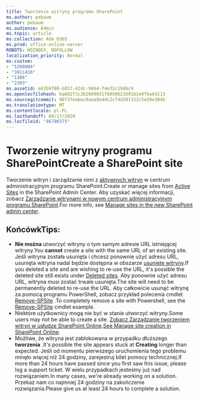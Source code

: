 ```yaml
---
title: Tworzenie witryny programu SharePoint
ms.author: pebaum
author: pebaum
ms.audience: Admin
ms.topic: article
ms.collection: Adm_O365
ms.prod: office-online-server
ROBOTS: NOINDEX, NOFOLLOW
localization_priority: Normal
ms.custom:
- "5200004"
- "3911416"
- "1386"
- "2303"
ms.assetid: e62b9f80-b017-42dc-9464-f4e32c19d6c9
ms.openlocfilehash: ba682f3c2b2600031f6856621691b1e0fba64113
ms.sourcegitcommit: 90f37eebec9aaa9e49c2cf4d201152c5e20e384b
ms.translationtype: MT
ms.contentlocale: pl-PL
ms.lasthandoff: 08/17/2020
ms.locfileid: "46786575"
---
```

# <a name="create-a-sharepoint-site"></a><span data-ttu-id="3caa4-102">Tworzenie witryny programu SharePoint</span><span class="sxs-lookup"><span data-stu-id="3caa4-102">Create a SharePoint site</span></span>

<span data-ttu-id="3caa4-103">Tworzenie witryn i zarządzanie nimi z [aktywnych witryn](https://admin.microsoft.com/sharepoint?page=sitemanagement&modern=true) w centrum administracyjnym programu SharePoint.</span><span class="sxs-lookup"><span data-stu-id="3caa4-103">Create or manage sites from [Active Sites](https://admin.microsoft.com/sharepoint?page=sitemanagement&modern=true) in the SharePoint Admin Center.</span></span> <span data-ttu-id="3caa4-104">Aby uzyskać więcej informacji, zobacz [Zarządzanie witrynami w nowym centrum administracyjnym programu SharePoint](https://docs.microsoft.com/sharepoint/manage-site-creation).</span><span class="sxs-lookup"><span data-stu-id="3caa4-104">For more info, see [Manage sites in the new SharePoint admin center](https://docs.microsoft.com/sharepoint/manage-site-creation).</span></span> 

## <a name="tips"></a><span data-ttu-id="3caa4-105">Końcówk</span><span class="sxs-lookup"><span data-stu-id="3caa4-105">Tips:</span></span>

- <span data-ttu-id="3caa4-106">**Nie można** utworzyć witryny o tym samym adresie URL istniejącej witryny.</span><span class="sxs-lookup"><span data-stu-id="3caa4-106">You **cannot** create a site with the same URL of an existing site.</span></span> <span data-ttu-id="3caa4-107">Jeśli witryna została usunięta i chcesz ponownie użyć adresu URL, usunięta witryna nadal będzie dostępna w obszarze [usunięte witryny](https://admin.microsoft.com/sharepoint?page=recyclebin&modern=true).</span><span class="sxs-lookup"><span data-stu-id="3caa4-107">If you deleted a site and are wishing to re-use the URL, it's possible the deleted site still exists under [Deleted sites](https://admin.microsoft.com/sharepoint?page=recyclebin&modern=true).</span></span> <span data-ttu-id="3caa4-108">Aby ponownie użyć adresu URL, witryna musi zostać trwale usunięta.</span><span class="sxs-lookup"><span data-stu-id="3caa4-108">The site will need to be permanently deleted to re-use the URL.</span></span> <span data-ttu-id="3caa4-109">Aby całkowicie usunąć witrynę za pomocą programu PowerShell, zobacz przykład polecenia cmdlet [Remove-SPSite](https://docs.microsoft.com/sharepoint/manage-sites-in-new-admin-center#delete-a-site) .</span><span class="sxs-lookup"><span data-stu-id="3caa4-109">To completely remove a site with Powershell, see the [Remove-SPSite](https://docs.microsoft.com/sharepoint/manage-sites-in-new-admin-center#delete-a-site) cmdlet example.</span></span>
- <span data-ttu-id="3caa4-110">Niektóre użytkownicy mogą nie być w stanie utworzyć witryny.</span><span class="sxs-lookup"><span data-stu-id="3caa4-110">Some users may not be able to create a site.</span></span> <span data-ttu-id="3caa4-111">[Zobacz Zarządzanie tworzeniem witryn w usłudze SharePoint Online](https://docs.microsoft.com/sharepoint/manage-site-creation).</span><span class="sxs-lookup"><span data-stu-id="3caa4-111">[See Manage site creation in SharePoint Online](https://docs.microsoft.com/sharepoint/manage-site-creation).</span></span>
- <span data-ttu-id="3caa4-112">Możliwe, że witryna jest zablokowana w przypadku dłuższego **tworzenia** .</span><span class="sxs-lookup"><span data-stu-id="3caa4-112">It's possible the site appears stuck at **Creating** longer than expected.</span></span> <span data-ttu-id="3caa4-113">Jeśli od momentu pierwszego uruchomienia tego problemu minęło więcej niż 24 godziny, zarejestruj bilet pomocy technicznej.</span><span class="sxs-lookup"><span data-stu-id="3caa4-113">If more than 24 hours have passed since you first saw this issue, please log a support ticket.</span></span> <span data-ttu-id="3caa4-114">W wielu przypadkach jesteśmy już nad rozwiązaniem.</span><span class="sxs-lookup"><span data-stu-id="3caa4-114">In many cases, we're already working on a solution.</span></span> <span data-ttu-id="3caa4-115">Przekaż nam co najmniej 24 godziny na zakończenie rozwiązania.</span><span class="sxs-lookup"><span data-stu-id="3caa4-115">Please give us at least 24 hours to complete a solution.</span></span>
